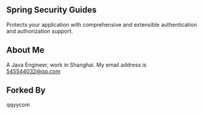Spring Security Guides
-----
Protects your application with comprehensive and extensible authentication and authorization support.



About Me
------
A Java Engineer, work in Shanghai. My email address is 545544032@qq.com



Forked By
------
qqyycom
